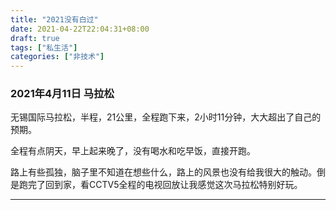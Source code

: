 ```yaml
---
title: "2021没有白过"
date: 2021-04-22T22:04:31+08:00
draft: true
tags: ["私生活"]
categories: ["非技术"]
---
```


### 2021年4月11日 马拉松

无锡国际马拉松，半程，21公里，全程跑下来，2小时11分钟，大大超出了自己的预期。

全程有点阴天，早上起来晚了，没有喝水和吃早饭，直接开跑。

路上有些孤独，脑子里不知道在想些什么，路上的风景也没有给我很大的触动。倒是跑完了回到家，看CCTV5全程的电视回放让我感觉这次马拉松特别好玩。

----